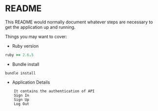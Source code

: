 # README

This README would normally document whatever steps are necessary to get the
application up and running.


Things you may want to cover:

* Ruby version
```ruby
ruby >= 2.6.5
```
* Bundle install
```
bundle install
```

* Application Details
```
	It contains the authentication of API 
	Sign In
	Sign Up
	Log Out
```